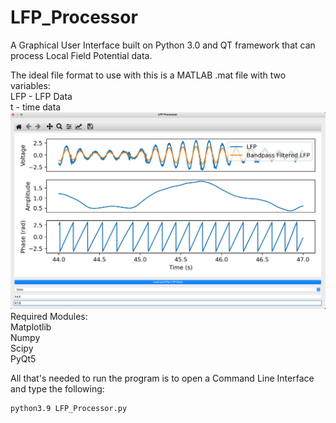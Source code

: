 # LFP_Processor
A Graphical User Interface built on Python 3.0 and QT framework that can process Local Field Potential data.

The ideal file format to use with this is a MATLAB .mat file with two variables:  
LFP - LFP Data  
t - time data  
![Alt text](Screenshot.png?raw=true "Example Image")
Required Modules:  
Matplotlib  
Numpy  
Scipy  
PyQt5  

All that's needed to run the program is to open a Command Line Interface and type the following:
```
python3.9 LFP_Processor.py
```
